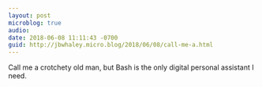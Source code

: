 ```yaml
---
layout: post
microblog: true
audio: 
date: 2018-06-08 11:11:43 -0700
guid: http://jbwhaley.micro.blog/2018/06/08/call-me-a.html
---
```

Call me a crotchety old man, but Bash is the only digital personal assistant I need.

